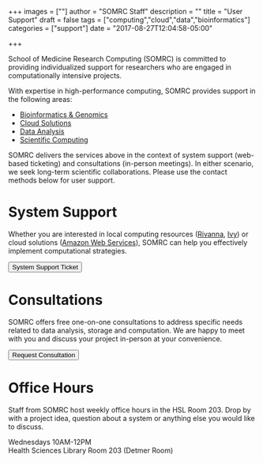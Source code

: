 +++
images = [""]
author = "SOMRC Staff"
description = ""
title = "User Support"
draft = false
tags = ["computing","cloud","data","bioinformatics"]
categories = ["support"]
date = "2017-08-27T12:04:58-05:00"

+++

<p class=lead>School of Medicine Research Computing (SOMRC) is committed to providing individualized support for researchers who are engaged in computationally intensive projects.</p>

With expertise in high-performance computing, SOMRC provides support in the following areas:

- [Bioinformatics & Genomics](/service/bioinformatics/)
- [Cloud Solutions](/service/cloud/)
- [Data Analysis](/service/data-analysis/)
- [Scientific Computing](/service/scientific-computing/)

SOMRC delivers the services above in the context of system support (web-based ticketing) and consultations (in-person meetings). In either scenario, we seek long-term scientific collaborations. Please use the contact methods below for user support.

# System Support

Whether you are interested in local computing resources ([Rivanna](http://arcs.virginia.edu/rivanna), [Ivy](/userinfo/ivy/)) or cloud solutions ([Amazon Web Services](/service/cloud/)), SOMRC can help you effectively implement computational strategies.

<a href="http://cadre.virginia.edu/need-help" target="_new">
<button class="btn btn-warning">System Support Ticket</button>
</a>

# Consultations

SOMRC offers free one-on-one consultations to address specific needs related to data analysis, storage and computation. We are happy to meet with you and discuss your project in-person at your convenience. 

<a href="https://somrc.virginia.edu/service/consult/"><button class="btn btn-warning">
Request Consultation</button>
</a>

# Office Hours

Staff from SOMRC host weekly office hours in the HSL Room 203. Drop by with a project idea, question about a system or anything else you would like to discuss.

<div class="alert alert-success" role="alert"> 
Wednesdays 10AM-12PM <br>
Health Sciences Library Room 203 (Detmer Room)
</div>

